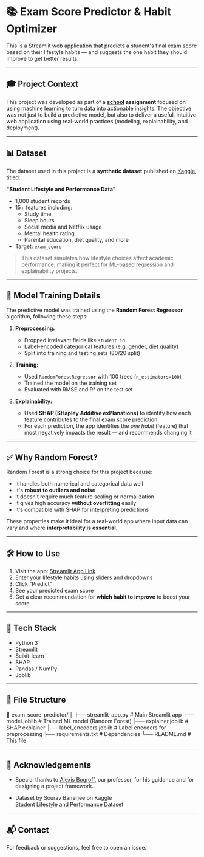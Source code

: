 # 📚 Exam Score Predictor & Habit Optimizer

This is a Streamlit web application that predicts a student's final exam score based on their lifestyle habits — and suggests the one habit they should improve to get better results.

---

## 🎓 Project Context

This project was developed as part of a **[school](https://formations.pantheonsorbonne.fr/fr/catalogue-des-formations/diplome-d-universite-DU/diplome-d-universite-KBVXM363/diplome-d-universite-sorbonne-data-analytics-KPMK3V7Z.html) assignment** focused on using machine learning to turn data into actionable insights. The objective was not just to build a predictive model, but also to deliver a useful, intuitive web application using real-world practices (modeling, explainability, and deployment).

---

## 📊 Dataset

The dataset used in this project is a **synthetic dataset** published on [Kaggle](https://www.kaggle.com/datasets/jayaantanaath/student-habits-vs-academic-performance), titled:

**"Student Lifestyle and Performance Data"**  
- 1,000 student records
- 15+ features including:
  - Study time
  - Sleep hours
  - Social media and Netflix usage
  - Mental health rating
  - Parental education, diet quality, and more
- Target: `exam_score`

> This dataset simulates how lifestyle choices affect academic performance, making it perfect for ML-based regression and explainability projects.

---

## 🔮 Model Training Details

The predictive model was trained using the **Random Forest Regressor** algorithm, following these steps:

1. **Preprocessing:**
   - Dropped irrelevant fields like `student_id`
   - Label-encoded categorical features (e.g. gender, diet quality)
   - Split into training and testing sets (80/20 split)

2. **Training:**
   - Used `RandomForestRegressor` with 100 trees (`n_estimators=100`)
   - Trained the model on the training set
   - Evaluated with RMSE and R² on the test set

3. **Explainability:**
   - Used **SHAP (SHapley Additive exPlanations)** to identify how each feature contributes to the final exam score prediction
   - For each prediction, the app identifies the *one habit* (feature) that most negatively impacts the result — and recommends changing it

---

## ✅ Why Random Forest?

Random Forest is a strong choice for this project because:
- It handles both numerical and categorical data well
- It's **robust to outliers and noise**
- It doesn’t require much feature scaling or normalization
- It gives high accuracy **without overfitting** easily
- It's compatible with SHAP for interpreting predictions

These properties make it ideal for a real-world app where input data can vary and where **interpretability is essential**.

---

## 🛠 How to Use

1. Visit the app: [Streamlit App Link](https://exam-score-predictor-udnkbvaum7vtpaffzzx7nb.streamlit.app/)
2. Enter your lifestyle habits using sliders and dropdowns
3. Click "Predict"
4. See your predicted exam score
5. Get a clear recommendation for **which habit to improve** to boost your score

---

## 🧪 Tech Stack

- Python 3
- Streamlit
- Scikit-learn
- SHAP
- Pandas / NumPy
- Joblib

---

## 📁 File Structure

📁 exam-score-predictor/
│
├── streamlit_app.py # Main Streamlit app
├── model.joblib # Trained ML model (Random Forest)
├── explainer.joblib # SHAP explainer
├── label_encoders.joblib # Label encoders for preprocessing
├── requirements.txt # Dependencies
└── README.md # This file


---

## 🙌 Acknowledgements

- Special thanks to [Alexis Bogroff](https://www.linkedin.com/in/alexisbogroff/), our professor, for his guidance and for designing a project framework.

- Dataset by Sourav Banerjee on Kaggle  
  [Student Lifestyle and Performance Dataset](https://www.kaggle.com/datasets/iamsouravbanerjee/student-lifestyle-and-performance-data)

---

## 📬 Contact

For feedback or suggestions, feel free to open an issue.
